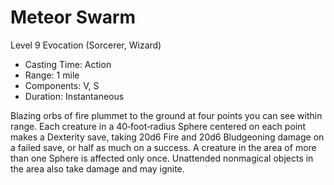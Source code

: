 # Meteor Swarm
Level 9 Evocation (Sorcerer, Wizard)

- Casting Time: Action
- Range: 1 mile
- Components: V, S
- Duration: Instantaneous

Blazing orbs of fire plummet to the ground at four points you can see within range. Each creature in a 40‑foot‑radius Sphere centered on each point makes a Dexterity save, taking 20d6 Fire and 20d6 Bludgeoning damage on a failed save, or half as much on a success. A creature in the area of more than one Sphere is affected only once. Unattended nonmagical objects in the area also take damage and may ignite.
